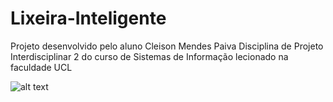# Lixeira-Inteligente

Projeto desenvolvido pelo aluno Cleison Mendes Paiva 
Disciplina de Projeto Interdisciplinar 2 do curso de Sistemas de Informação lecionado na faculdade UCL

![alt text](https://drive.google.com/file/d/1WfZ5g1yHydR0f4vkjW76OvKCgyV25Ut8/view?usp=sharing)

